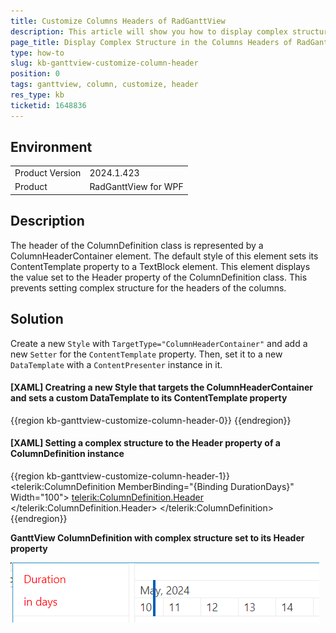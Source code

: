 ```yaml
---
title: Customize Columns Headers of RadGanttView
description: This article will show you how to display complex structure in the headers of the columns of RadGanttView.
page_title: Display Complex Structure in the Columns Headers of RadGanttView
type: how-to
slug: kb-ganttview-customize-column-header
position: 0
tags: ganttview, column, customize, header
res_type: kb
ticketid: 1648836
---
```


## Environment
<table>
	<tbody>
		<tr>
			<td>Product Version</td>
			<td>2024.1.423</td>
		</tr>
		<tr>
			<td>Product</td>
			<td>RadGanttView for WPF</td>
		</tr>
	</tbody>
</table>

## Description

The header of the ColumnDefinition class is represented by a ColumnHeaderContainer element. The default style of this element sets its ContentTemplate property to a TextBlock element. This element displays the value set to the Header property of the ColumnDefinition class. This prevents setting complex structure for the headers of the columns.

## Solution

Create a new `Style` with `TargetType="ColumnHeaderContainer"` and add a new `Setter` for the `ContentTemplate` property. Then, set it to a new `DataTemplate` with a `ContentPresenter` instance in it.

#### __[XAML] Creatring a new Style that targets the ColumnHeaderContainer and sets a custom DataTemplate to its ContentTemplate property__
{{region kb-ganttview-customize-column-header-0}}
    <!--If NoXaml is used base the Style on the default one: BasedOn="{StaticResource ColumnHeaderContainerStyle}"-->
    <Style TargetType="telerik:ColumnHeaderContainer">
        <Setter Property="ContentTemplate">
            <Setter.Value>
                <DataTemplate>
                    <ContentPresenter Content="{Binding Header}"/>
                </DataTemplate>
            </Setter.Value>
        </Setter>
    </Style>
{{endregion}}

#### __[XAML] Setting a complex structure to the Header property of a ColumnDefinition instance__
{{region kb-ganttview-customize-column-header-1}}
    <telerik:ColumnDefinition MemberBinding="{Binding DurationDays}" Width="100">
        <telerik:ColumnDefinition.Header>
            <StackPanel Orientation="Vertical">
                <Label Content="Duration" Foreground="Red"/>
                <Label Content="in days" Foreground="Red"/>
            </StackPanel>
        </telerik:ColumnDefinition.Header>
    </telerik:ColumnDefinition>
{{endregion}}

__GanttView ColumnDefinition with complex structure set to its Header property__

![GanttView ColumnDefinition with complex structure set to its Header property](images/kb-ganttview-customize-column-header-0.png)

